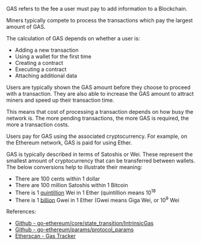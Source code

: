 GAS refers to the fee a user must pay to add information to a Blockchain.

Miners typically compete to process the transactions which pay the largest amount
of GAS.

The calculation of GAS depends on whether a user is:
-   Adding a new transaction
-   Using a wallet for the first time
-   Creating a contract
-   Executing a contract
-   Attaching additional data

Users are typically shown the GAS amount before they choose to proceed with a transaction.
They are also able to increase the GAS amount to attract miners and speed up their
transaction time.

This means that cost of processing a transaction depends on how busy the network is.
The more pending transactions, the more GAS is required, the more a transaction costs.

Users pay for GAS using the associated cryptocurrency. For example, on the Ethereum
network, GAS is paid for using Ether.

GAS is typically described in terms of Satoshis or Wei. These represent the smallest
amount of cryptocurrency that can be transferred between wallets. The below conversions
help to illustrate their meaning:
-   There are 100 cents within 1 dollar
-   There are 100 million Satoshis within 1 Bitcoin
-   There is 1 [quintillion](https://en.wikipedia.org/wiki/Power_of_10) Wei in 1 Ether (quintillion means 10<sup>18</sup>
-   There is 1 [billion](https://en.wikipedia.org/wiki/Power_of_10) Gwei in 1 Ether (Gwei means Giga Wei, or 10<sup>9</sup> Wei

References:
-   [Github - go-ethereum/core/state_transition/IntrinsicGas](https://github.com/ethereum/go-ethereum/blob/594e32166269eed4f5cb8270bba99fa234a41606/core/state_transition.go#L118)
-   [Github - go-ethereum/params/protocol_params](https://github.com/ethereum/go-ethereum/blob/b3b8b268eb585dfd3c1c9e9bbebc55968f3bec4b/params/protocol_params.go#L87)
-   [Etherscan - Gas Tracker](https://etherscan.io/gastracker)
